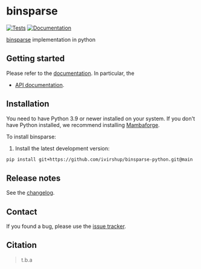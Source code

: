 # binsparse

[![Tests][badge-tests]][link-tests]
[![Documentation][badge-docs]][link-docs]

[badge-tests]: https://img.shields.io/github/actions/workflow/status/ivirshup/binsparse/test.yaml?branch=main
[link-tests]: https://github.com/ivirshup/binsparse/actions/workflows/test.yml
[badge-docs]: https://img.shields.io/readthedocs/binsparse

[binsparse](https://github.com/graphblas/binsparse-specification) implementation in python

## Getting started

Please refer to the [documentation][link-docs]. In particular, the

-   [API documentation][link-api].

## Installation

You need to have Python 3.9 or newer installed on your system. If you don't have
Python installed, we recommend installing [Mambaforge](https://github.com/conda-forge/miniforge#mambaforge).

To install binsparse:

<!--
1) Install the latest release of `binsparse` from `PyPI <https://pypi.org/project/binsparse/>`_:

```bash
pip install binsparse-python
```
-->

1. Install the latest development version:

```bash
pip install git+https://github.com/ivirshup/binsparse-python.git@main
```

## Release notes

See the [changelog][changelog].

## Contact

If you found a bug, please use the [issue tracker][issue-tracker].

## Citation

> t.b.a

[scverse-discourse]: https://discourse.scverse.org/
[issue-tracker]: https://github.com/ivirshup/binsparse/issues
[changelog]: https://binsparse.readthedocs.io/latest/changelog.html
[link-docs]: https://binsparse.readthedocs.io
[link-api]: https://binsparse.readthedocs.io/latest/api.html
